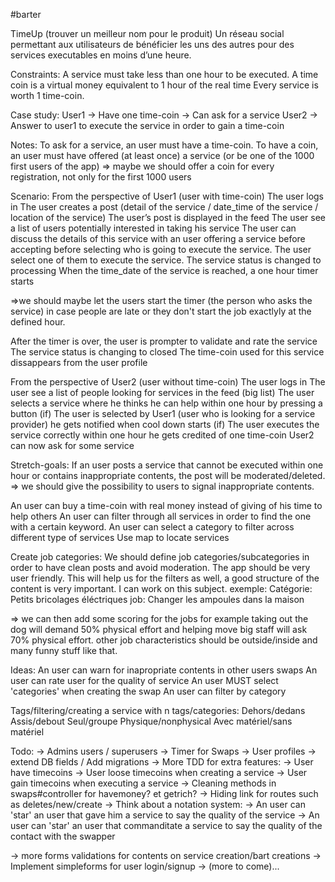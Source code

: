 #barter

TimeUp (trouver un meilleur nom pour le produit)
Un réseau social permettant aux utilisateurs de bénéficier les uns des autres pour des services executables en moins d’une heure.

Constraints:
A service must take less than one hour to be executed.
A time coin is a virtual money equivalent to 1 hour of the real time
Every service is worth 1 time-coin.

Case study:
User1 -> Have one time-coin -> Can ask for a service
User2 -> Answer to user1 to execute the service in order to gain a time-coin

Notes:
To ask for a service, an user must have a time-coin.
To have a coin, an user must have offered (at least once) a service (or be one of the 1000 first users of the app)
=> maybe we should offer a coin for every registration, not only for the first 1000 users

Scenario:
From the perspective of User1 (user with time-coin)
The user logs in
The user creates a post (detail of the service / date_time of the service / location of the service)
The user’s post is displayed in the feed
The user see a list of users potentially interested in taking his service
The user can discuss the details of this service with an user offering a service before accepting
before selecting who is going to execute the service.
The user select one of them to execute the service.
The service status is changed to processing
When the time_date of the service is reached, a one hour timer starts

=>we should maybe let the users start the timer (the person who asks the service) in case people are late or they don't start the job exactlyly at the defined hour.

After the timer is over, the user is prompter to validate and rate the service
The service status is changing to closed
The time-coin used for this service dissappears from the user profile

From the perspective of User2 (user without time-coin)
The user logs in
The user see a list of people looking for services in the feed (big list)
The user selects a service where he thinks he can help within one hour by pressing a button
(if) The user is selected by User1 (user who is looking for a service provider) he gets notified when cool down starts
(if) The user executes the service correctly within one hour he gets credited of one time-coin
User2 can now ask for some service

Stretch-goals:
If an user posts a service that cannot be executed within one hour or contains inappropriate contents, the post will be moderated/deleted.
=> we should give the possibility to users to signal inappropriate contents.

An user can buy a time-coin with real money instead of giving of his time to help others
An user can filter through all services in order to find the one with a certain keyword.
An user can select a category to filter across different type of services
Use map to locate services

Create job categories:
We should define job categories/subcategories in order to have clean posts and avoid moderation. The app should be very user friendly.
This will help us for the filters as well, a good structure of the content is very important. I can work on this subject.
exemple:
Catégorie: Petits bricolages éléctriques
job: Changer les ampoules dans la maison

=> we can then add some scoring for the  jobs for example taking out the dog will demand 50% physical effort and helping move big staff will ask 70% physical effort.
other job characteristics should be outside/inside and many funny stuff like that.

Ideas:
An user can warn for inapropriate contents in other users swaps
An user can rate user for the quality of service
An user MUST select 'categories' when creating the swap
An user can filter by category

Tags/filtering/creating a service with n tags/categories:
Dehors/dedans
Assis/debout
Seul/groupe
Physique/nonphysical
Avec matériel/sans matériel

Todo:
-> Admins users / superusers
-> Timer for Swaps
-> User profiles
-> extend DB fields / Add migrations
-> More TDD for extra features:
    -> User have timecoins
    -> User loose timecoins when creating a service
    -> User gain timecoins when executing a service
-> Cleaning methods in swaps#controller for havemoney? et getrich?
-> Hiding link for routes such as deletes/new/create
-> Think about a notation system:
    -> An user can 'star' an user that gave him a service to say the quality of the service
    -> An user can 'star' an user that commanditate a service to say the quality of the contact with the swapper

-> more forms validations for contents on service creation/bart creations
-> Implement simpleforms for user login/signup
-> (more to come)...
